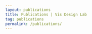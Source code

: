 ```yaml
---
layout: publications
title: Publications | Vis Design Lab
tag: publications
permalink: /publications/
---
```

